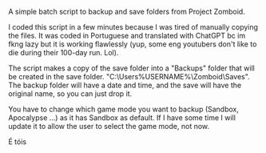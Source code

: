 A simple batch script to backup and save folders from Project Zomboid.

I coded this script in a few minutes because I was tired of manually copying the files. It was coded in Portuguese and translated with ChatGPT bc im fkng lazy but it is working flawlessly (yup, some eng youtubers don't like to die during their 100-day run. Lol).

The script makes a copy of the save folder into a "Backups" folder that will be created in the save folder. "C:\Users\%USERNAME%\Zomboid\Saves". The backup folder will have a date and time, and the save will have the original name, so you can just drop it.

You have to change which game mode you want to backup (Sandbox, Apocalypse ...) as it has Sandbox as default. If I have some time I will update it to allow the user to select the game mode, not now.

É tóis
